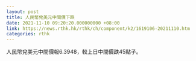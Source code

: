 ```yaml
---
layout: post
title: 人民幣兌美元中間價下跌
date: 2021-11-10 09:20:20.000000000 +08:00
link: https://news.rthk.hk/rthk/ch/component/k2/1619106-20211110.htm
categories: rthk
---
```


人民幣兌美元中間價報6.3948，較上日中間價跌45點子。
